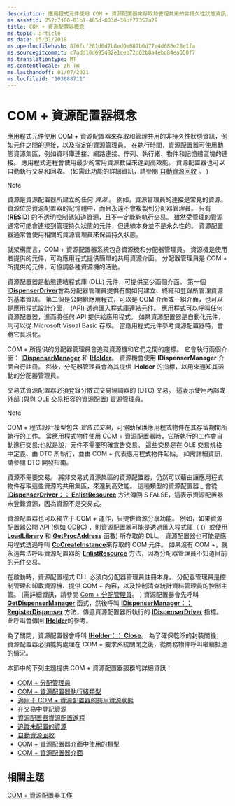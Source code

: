 ```yaml
---
description: 應用程式元件使用 COM + 資源配置器來存取和管理共用的非持久性狀態資訊，例如元件之間的連接，以及指定的資源管理員。
ms.assetid: 252c7180-61b1-485d-883d-36bf77357a29
title: COM + 資源配置器概念
ms.topic: article
ms.date: 05/31/2018
ms.openlocfilehash: 8f0fcf281d6d7b8ed0e087b6d77e4d686e28e1fa
ms.sourcegitcommit: c7add10d695482e1ceb72d62b8a4ebd84ea050f7
ms.translationtype: MT
ms.contentlocale: zh-TW
ms.lasthandoff: 01/07/2021
ms.locfileid: "103688711"
---
```

# <a name="com-resource-dispenser-concepts"></a>COM + 資源配置器概念

應用程式元件使用 COM + 資源配置器來存取和管理共用的非持久性狀態資訊，例如元件之間的連接，以及指定的資源管理員。 在執行時間，資源配置器可使用動態資源集區，例如資料庫連接、網路連接、佇列、執行緒、物件和記憶體區塊的連接。 應用程式進程會使用最少的常用資源數目來達到高效能。 資源配置器也可以自動執行交易和回收。  (如需此功能的詳細資訊，請參閱 [自動資源回收](automatic-resource-reclamation.md) 。 ) 

> [!Note]  
> 資源是資源配置器所建立的任何 *資源* 。 例如，資源管理員的連接是常見的資源。 資源位於資源配置器的記憶體中，而且永遠不會複製到分配器管理員。 只有 (**RESID**) 的不透明控制碼知道資源，且不一定能夠執行交易。 雖然受管理的資源通常可能會連接到管理持久狀態的元件，但連線本身並不是永久性的。 資源配置器通常會使用相關的資源管理員來保留持久狀態。

 

就架構而言，COM + 資源配置器系統包含資源機和分配器管理員。 資源機是使用者提供的元件，可為應用程式提供簡單的共用資源介面。 分配器管理員是 COM + 所提供的元件，可協調各種資源機的活動。

資源配置器是動態連結程式庫 (DLL) 元件，可提供至少兩個介面。 第一個 [**IDispenserDriver**](/windows/desktop/api/ComSvcs/nn-comsvcs-idispenserdriver)會為分配器管理員提供有關如何建立、終結和登錄所管理資源的基本資訊。 第二個是公開給應用程式，可以是 COM 介面或一組介面，也可以是應用程式設計介面， (API) 透過匯入程式庫連結元件。 應用程式可以呼叫任何資源配置器，進而將任何 API 提供給應用程式。 如果資源配置器是自動化元件，則可以從 Microsoft Visual Basic 存取。 當應用程式元件參考資源配置器時，會將它具現化。

COM + 所提供的分配器管理員會追蹤資源機和它們之間的座標。 它會執行兩個介面： [**IDispenserManager**](/windows/desktop/api/ComSvcs/nn-comsvcs-idispensermanager) 和 [**IHolder**](/windows/desktop/api/ComSvcs/nn-comsvcs-iholder)。 資源機會使用 **IDispenserManager** 介面自行註冊。 然後，分配器管理員會為其提供 **IHolder** 的指標，以用來通知其活動的分配器管理員。

交易式資源配置器必須登錄分散式交易協調器的 (DTC) 交易。 這表示使用內部或外部 (與與 OLE 交易相容的資源配置) 資源管理員。

> [!Note]  
> COM + 程式設計模型包含 *宣告式交易*，可協助保護應用程式物件在其存留期間所執行的工作。 當應用程式物件使用 COM + 資源配置器時，它所執行的工作會自動進行交易;也就是說，元件不需要明確宣告交易。 這些交易是在 OLE 交易規格中定義、由 DTC 所執行，並由 COM + 代表應用程式物件起始。 如需詳細資訊，請參閱 DTC 開發指南。

 

資源不需要交易。 將非交易式資源集區的資源配置器，仍然可以藉由讓應用程式物件存取這些資源的共用集區，來達到高效能。 這種類型的資源配置器 \_ 會從 [**IDispenserDriver：： EnlistResource**](/windows/desktop/api/ComSvcs/nf-comsvcs-idispenserdriver-enlistresource) 方法傳回 S FALSE，這表示資源配置器未登錄資源，因為資源不是交易式。

資源配置器也可以獨立于 COM + 運作，只提供資源分享功能。 例如，如果資源配置器公開 API (例如 ODBC) ，則資源配置器可能是透過匯入程式庫（ (）或使用 [**LoadLibrary**](/windows/desktop/api/libloaderapi/nf-libloaderapi-loadlibrarya) 和 [**GetProcAddress**](/windows/desktop/api/libloaderapi/nf-libloaderapi-getprocaddress) 函數) 所存取的 DLL。 資源配置器也可能是應用程式透過呼叫 [**CoCreateInstance**](/windows/desktop/api/combaseapi/nf-combaseapi-cocreateinstance)來存取的 COM 元件。 如果沒有 COM +，就永遠無法呼叫資源配置器的 [**EnlistResource**](/windows/desktop/api/ComSvcs/nf-comsvcs-idispenserdriver-enlistresource) 方法，因為分配器管理員不知道目前的元件交易。

在啟動時，資源配置程式 DLL 必須向分配器管理員註冊本身。 分配器管理員是控制管理和卸載資源機、提供 COM + 內容，以及控制清查統計資料管理員的控制主管。  (需詳細資訊，請參閱 [Com + 分配管理員](com--dispenser-manager.md)。 ) 資源配置器會先呼叫 [**GetDispenserManager**](/windows/desktop/api/MtxDM/nf-mtxdm-getdispensermanager) 函式，然後呼叫 [**IDispenserManager：： RegisterDispenser**](/windows/desktop/api/ComSvcs/nf-comsvcs-idispensermanager-registerdispenser) 方法，傳遞資源配置器所執行的 [**IDispenserDriver**](/windows/desktop/api/ComSvcs/nn-comsvcs-idispenserdriver) 指標。 此呼叫會傳回 [**IHolder**](/windows/desktop/api/ComSvcs/nn-comsvcs-iholder)的參考。

為了關閉，資源配置器會呼叫 [**IHolder：： Close**](/windows/desktop/api/ComSvcs/nf-comsvcs-iholder-close)。 為了確保乾淨的封裝關機，資源配置器必須能夠處理在 COM + 要求系統關閉之後，從商務物件呼叫繼續抵達的情況。

本節中的下列主題提供 COM + 資源配置器服務的詳細資訊：

-   [COM + 分配管理員](com--dispenser-manager.md)
-   [COM + 資源配置器執行緒類型](com--resource-dispenser-thread-types.md)
-   [適用于 COM + 資源配置器的共用資源狀態](pooled-resource-states-available-to-com--resource-dispenser.md)
-   [在交易中登記資源](enlisting-a-resource-in-a-transaction.md)
-   [資源配置器資源配置進程](resource-dispenser-resource-allocation-process.md)
-   [追蹤未配置的資源](tracking-non-allocated-resources.md)
-   [自動資源回收](automatic-resource-reclamation.md)
-   [COM + 資源配置器介面中使用的類型](types-used-in-com--resource-dispenser-interfaces.md)
-   [COM + 資源配置器介面](com--resource-dispenser-interfaces.md)

## <a name="related-topics"></a>相關主題

<dl> <dt>

[COM + 資源配置器工作](com--resource-dispenser-tasks.md)
</dt> </dl>

 

 
